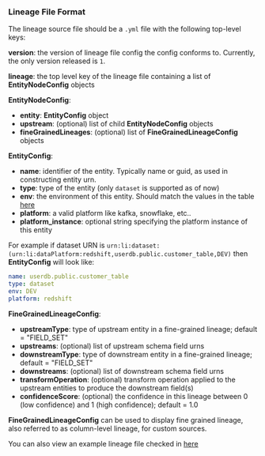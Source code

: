 ### Lineage File Format

The lineage source file should be a `.yml` file with the following top-level keys:

**version**: the version of lineage file config the config conforms to. Currently, the only version released
is `1`.

**lineage**: the top level key of the lineage file containing a list of **EntityNodeConfig** objects

**EntityNodeConfig**:

- **entity**: **EntityConfig** object
- **upstream**: (optional) list of child **EntityNodeConfig** objects
- **fineGrainedLineages**: (optional) list of **FineGrainedLineageConfig** objects

**EntityConfig**:

- **name**: identifier of the entity. Typically name or guid, as used in constructing entity urn.
- **type**: type of the entity (only `dataset` is supported as of now)
- **env**: the environment of this entity. Should match the values in the
  table [here](https://docs.datahub.com/docs/graphql/enums/#fabrictype)
- **platform**: a valid platform like kafka, snowflake, etc..
- **platform_instance**: optional string specifying the platform instance of this entity

For example if dataset URN is `urn:li:dataset:(urn:li:dataPlatform:redshift,userdb.public.customer_table,DEV)` then **EntityConfig** will look like:

```yml
name: userdb.public.customer_table
type: dataset
env: DEV
platform: redshift
```

**FineGrainedLineageConfig**:

- **upstreamType**: type of upstream entity in a fine-grained lineage; default = "FIELD_SET"
- **upstreams**: (optional) list of upstream schema field urns
- **downstreamType**: type of downstream entity in a fine-grained lineage; default = "FIELD_SET"
- **downstreams**: (optional) list of downstream schema field urns
- **transformOperation**: (optional) transform operation applied to the upstream entities to produce the downstream field(s)
- **confidenceScore**: (optional) the confidence in this lineage between 0 (low confidence) and 1 (high confidence); default = 1.0

**FineGrainedLineageConfig** can be used to display fine grained lineage, also referred to as column-level lineage,
for custom sources.

You can also view an example lineage file checked in [here](../../../../metadata-ingestion/examples/bootstrap_data/file_lineage.yml)
